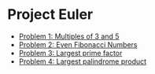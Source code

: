 # Project Euler
- [Problem 1: Multiples of 3 and 5](problems/problem-1.js)
- [Problem 2: Even Fibonacci Numbers](problems/problem-2.js)
- [Problem 3: Largest prime factor](problems/problem-3.js)
- [Problem 4: Largest palindrome product](problems/problem-4.js)
